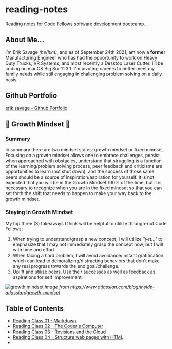# reading-notes
Reading notes for Code Fellows software development bootcamp.

## About Me...
I’m Erik Savage *(he/him)*, and as of September 24th 2021, am now a **former** Manufacturing Engineer who has had the opportunity to work on Heavy Duty Trucks, VR Systems, and most recently a Desktop Laser Cutter. I’ll be coding on macOS Big Sur 11.3.1. I'm pivoting careers to better meet my family needs while still engaging in challenging problem solving on a daily basis.

## Github Portfolio
[erik savage - Github Portfolio](https://github.com/eriksavage)

## 🌱 Growth Mindset 🌱
### Summary
In summary there are two mindset states: growth mindset or fixed mindset. Focusing on a growth mindset allows one to embrace challenges, persist when approached with obstacles, understand that struggling is a function of the learning/problem solving process, peer feedback and criticisms are opportunities to learn (not shut down), and the success of those same peers should be a source of inspiration/aspiration for yourself. It is not expected that you will be in the Growth Mindset 100% of the time, but it is necessary to recognize when you are in the fixed mindset so that you can set forth the shift that needs to happen to make your way back to the growth mindset.
### Staying In Growth Mindset
My top three (3) takeaways I think will be helpful to utilize through-out Code Fellows:
1. When trying to understand/grasp a new concept, I will utilize *"yet..."* to emphasize that I may not immediately grasp the concept now, but I will with time and effort.
2. When facing a hard problem, I will avoid avoidance/instant gratification which can lead to demoralizing/distracting behaviors that don't make any real progress towards the end goal/challenge.
3. Uplift and utilize peers. Use their successes as well as feedback as aspirations for self improvement.

![growth mindset](https://i2.wp.com/atlassianblog.wpengine.com/wp-content/uploads/NewGrowthMindset2.png?w=1201&ssl=1)
*image from https://www.atlassian.com/blog/inside-atlassian/growth-mindset*

## Table of Contents
- [Reading Class 01 - Markdown](markdown.md)
- [Reading Class 02 - The Coder's Computer](coders_computer.md)
- [Reading Class 03 - Revisions and the Cloud](cloudrevisions.md)
- [Reading Class 04 - Structure web pages with HTML](htmlstructure.md)
- 